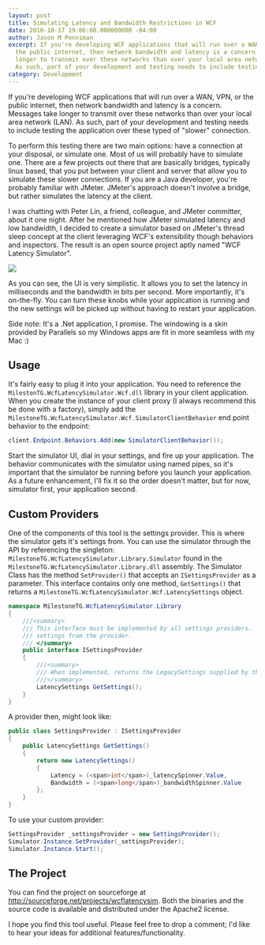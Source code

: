 ```yaml
---
layout: post
title: Simulating Latency and Bandwidth Restrictions in WCF
date: 2010-10-17 19:06:00.000000000 -04:00
author: Jason M Penniman
excerpt: If you're developing WCF applications that will run over a WAN, VPN, or
  the public internet, then network bandwidth and latency is a concern. Messages take
  longer to transmit over these networks than over your local area network (LAN).
  As such, part of your development and testing needs to include testing the application over these typed of "slower" connection...
category: Development
---
```

If you're developing WCF applications that will run over a WAN, VPN, or the public internet, then network bandwidth and latency is a concern. Messages take longer to transmit over these networks than over your local area network (LAN). As such, part of your development and testing needs to include testing the application over these typed of "slower" connection.

To perform this testing there are two main options:  have a connection at your disposal, or simulate one.  Most of us will probably have to simulate one.  There are a few projects out there that are basically bridges, typically linux based, that you put between your client and server that allow you to simulate these slower connections. If you are a Java developer, you're probably familiar with JMeter. JMeter's approach doesn't involve a bridge, but rather simulates the latency at the client.

I was chatting with Peter Lin, a friend, colleague, and JMeter committer, about it one night. After he mentioned how JMeter simulated latency and low bandwidth, I decided to create a simulator based on JMeter's thread sleep concept at the client leveraging WCF's extensibility though behaviors and inspectors. The result is an open source project aptly named "WCF Latency Simulator".

<img border="0" src="http://3.bp.blogspot.com/_4F2sW8e1XyU/TLucqgnUbeI/AAAAAAAAAOs/ui8yTXPcIM0/s1600/Screen+shot+2010-10-17+at+9.01.59+PM.png" />

As you can see, the UI is very simplistic. It allows you to set the latency in milliseconds and the bandwidth in bits per second. More importantly, it's on-the-fly. You can turn these knobs while your application is running and the new settings will be picked up without having to restart your application.

Side note: It's a .Net application, I promise. The windowing is a skin provided by Parallels so my Windows apps are fit in more seamless with my Mac :)

## Usage

It's fairly easy to plug it into your application. You need to reference the `MilestonTG.WcfLatencySimulator.Wcf.dll` library in your client application. When you create the instance of your client proxy (I always recommend this be done with a factory), simply add the `MilestoneTG.WcfLatencySimulator.Wcf.SimulatorClientBehavior` end point behavior to the endpoint:

``` cs
client.Endpoint.Behaviors.Add(new SimulatorClientBehavior());
```

Start the simulator UI, dial in your settings, and fire up your application. The behavior communicates with the simulator using named pipes, so it's important that the simulator be running before you launch your application. As a future enhancement, I'll fix it so the order doesn't matter, but for now, simulator first, your application second.

## Custom Providers

One of the components of this tool is the settings provider. This is where the simulator gets it's settings from. You can use the simulator through the API by referencing the singleton: `MilestoneTG.WcfLatencySimulator.Library.Simulator` found in the `MilestoneTG.WcfLatencySimulator.Library.dll` assembly. The Simulator Class has the method `SetProvider()` that accepts an `ISettingsProvider` as a parameter. This interface contains only one method, `GetSettings()` that returns a `MilestoneTG.WcfLatencySimulator.Wcf.LatencySettings` object.

``` cs
namespace MilestoneTG.WcfLatencySimulator.Library
{
    ///<summary>
    /// This interface must be implemented by all settings providers.  The simulator uses the this interface to retreive the
    /// settings from the provider.
    /// </summary>
    public interface ISettingsProvider
    {
        ///<summary>
        /// When implemented, returns the LegacySettings supplied by the implementing class.
        ///</summary>
        LatencySettings GetSettings();
    }
}
```

A provider then, might look like:

``` cs
public class SettingsProvider : ISettingsProvider
{
    public LatencySettings GetSettings()
    {
        return new LatencySettings() 
        { 
            Latency = (<span>int</span>)_latencySpinner.Value, 
            Bandwidth = (<span>long</span>)_bandwidthSpinner.Value 
        };
    }
}
```

To use your custom provider:

``` cs
SettingsProvider _settingsProvider = new SettingsProvider();
Simulator.Instance.SetProvider(_settingsProvider);
Simulator.Instance.Start();
```

## The Project

You can find the project on sourceforge at <a href="http://sourceforge.net/projects/wcflatencysim">http://sourceforge.net/projects/wcflatencysim</a>.  Both the binaries and the source code is available and distributed under the Apache2 license.

I hope you find this tool useful.  Please feel free to drop a comment; I'd like to hear your ideas for additional features/functionality.
